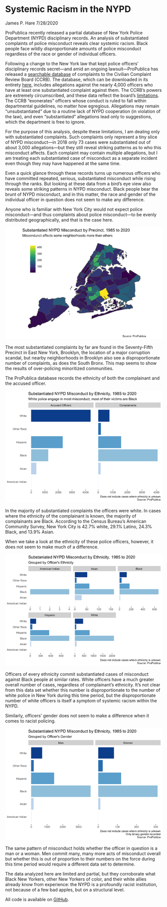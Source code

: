 Systemic Racism in the NYPD
================
James P. Hare
7/28/2020

ProPublica recently released a partial database of New York Police
Department (NYPD) disciplinary records. An analysis of substantiated
complaints of police misconduct reveals clear systemic racism. Black
people face wildly disproportionate amounts of police misconduct
regardless of the race or gender of individual officers.

Following a change to the New York law that kept police officers’
disciplinary records secret—and amid an ongoing lawsuit—ProPublica has
released a [searchable
database](https://projects.propublica.org/nypd-ccrb/) of complaints to
the Civilian Complaint Review Board (CCRB). The database, which can be
downloaded in its entirety
[here](https://www.propublica.org/datastore/dataset/civilian-complaints-against-new-york-city-police-officers),
includes allegations against the nearly 4,000 officers who have at least
one substantiated complaint against them. The CCRB’s powers are
extremely circumscribed, and these data reflect the board’s
[limitations](https://www.propublica.org/article/nypd-civilian-complaint-review-board-editors-note).
The CCRB “exonerates” officers whose conduct is ruled to fall within
departmental guidelines, no matter how egregious. Allegations may remain
“unsubstantiated” due to a routine lack of NYPD cooperation (in
violation of the law), and even “substantiated” allegations lead only to
suggestions, which the department is free to ignore.

For the purpose of this analysis, despite these limitations, I am
dealing only with substantiated complaints. Such complaints only
represent a tiny slice of NYPD misconduct—in 2018 only 73 cases were
substantiated out of about 3,000 allegations—but they still reveal
striking patterns as to who this misconduct affects. Each complaint may
contain multiple allegations, but I am treating each substantiated case
of misconduct as a separate incident even though they may have happened
at the same time.

Even a quick glance through these records turns up numerous officers who
have committed repeated, serious, substantiated misconduct while rising
through the ranks. But looking at these data from a bird’s eye view also
reveals some striking patterns in NYPD misconduct. Black people bear the
brunt of NYPD misconduct, and in this matter, the race and gender of the
individual officer in question does not seem to make any difference.

Anyone who is familiar with New York City would not expect police
misconduct—and thus complaints about police misconduct—to be evenly
distributed geographically, and that is the case here.

![](NYPD_files/figure-gfm/unnamed-chunk-1-1.png)<!-- -->

The most substantiated complaints by far are found in the Seventy-Fifth
Precinct in East New York, Brooklyn, the location of a major corruption
scandal, but nearby neighborhoods in Brooklyn also see a
disproportionate number of complaints, as does the South Bronx. This map
seems to show the results of over-policing minoritized communities.

The ProPublica database records the ethnicity of both the complainant
and the accused officer.

![](NYPD_files/figure-gfm/unnamed-chunk-2-1.png)<!-- -->

In the majority of substantiated complaints the officers were white. In
cases where the ethnicity of the complainant is known, the majority of
complainants are Black. According to the Census Bureau’s American
Community Survey, New York City is 42.7% white, 29.1% Latino, 24.3%
Black, and 13.9% Asian.

When we take a look at the ethnicity of these police officers, however,
it does not seem to make much of a difference.

![](NYPD_files/figure-gfm/unnamed-chunk-3-1.png)<!-- -->

Officers of every ethnicity commit substantiated cases of misconduct
against Black people at similar rates. White officers have a much
greater overall number of cases, regardless of complainant’s ethnicity.
It’s not clear from this data set whether this number is
disproportionate to the number of white police in New York during this
time period, but the disproportionate number of white officers is itself
a symptom of systemic racism within the NYPD.

Similarly, officers’ gender does not seem to make a difference when it
comes to racist policing.

![](NYPD_files/figure-gfm/unnamed-chunk-4-1.png)<!-- -->

The same pattern of misconduct holds whether the officer in question is
a man or a woman. Men commit many, many more acts of misconduct overall
but whether this is out of proportion to their numbers on the force
during this time period would require a different data set to determine.

The data analyzed here are limited and partial, but they corroborate
what Black New Yorkers, other New Yorkers of color, and their white
allies already know from experience: the NYPD is a profoundly racist
institution, not because of a few bad apples, but on a structural level.

All code is available on
[GitHub](https://github.com/jamesphare/nypd_allegations/).
